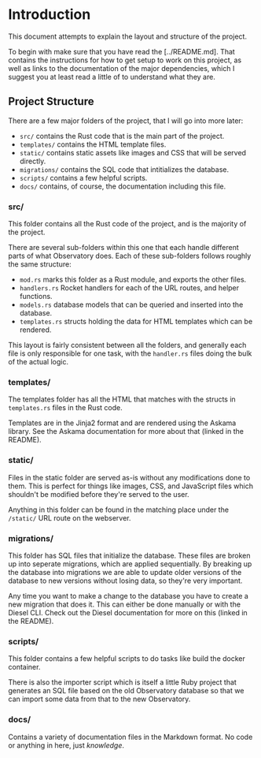 # Introduction

This document attempts to explain the layout and structure of the project.

To begin with make sure that you have read the [../README.md]. That contains the
instructions for how to get setup to work on this project, as well as links to
the documentation of the major dependencies, which I suggest you at least read a
little of to understand what they are.

## Project Structure

There are a few major folders of the project, that I will go into more later:

- `src/` contains the Rust code that is the main part of the project.
- `templates/` contains the HTML template files.
- `static/` contains static assets like images and CSS that will be served directly.
- `migrations/` contains the SQL code that intitializes the database.
- `scripts/` contains a few helpful scripts.
- `docs/` contains, of course, the documentation including this file.

### src/

This folder contains all the Rust code of the project, and is the majority of
the project.

There are several sub-folders within this one that each handle different parts
of what Observatory does.
Each of these sub-folders follows roughly the same structure:

- `mod.rs` marks this folder as a Rust module, and exports the other files.
- `handlers.rs` Rocket handlers for each of the URL routes, and helper functions.
- `models.rs` database models that can be queried and inserted into the database.
- `templates.rs` structs holding the data for HTML templates which can be rendered.

This layout is fairly consistent between all the folders, and generally each
file is only responsible for one task, with the `handler.rs` files doing the
bulk of the actual logic.

### templates/

The templates folder has all the HTML that matches with the structs in
`templates.rs` files in the Rust code.

Templates are in the Jinja2 format and are rendered using the Askama library.
See the Askama documentation for more about that (linked in the README).

### static/

Files in the static folder are served as-is without any modifications done to
them. This is perfect for things like images, CSS, and JavaScript files which
shouldn't be modified before they're served to the user.

Anything in this folder can be found in the matching place under the `/static/`
URL route on the webserver.

### migrations/

This folder has SQL files that initialize the database. These files are broken
up into seperate migrations, which are applied sequentially. By breaking up the
database into migrations we are able to update older versions of the database to
new versions without losing data, so they're very important.

Any time you want to make a change to the database you have to create a new
migration that does it. This can either be done manually or with the Diesel CLI.
Check out the Diesel documentation for more on this (linked in the README).

### scripts/

This folder contains a few helpful scripts to do tasks like build the docker
container.

There is also the importer script which is itself a little Ruby project that
generates an SQL file based on the old Observatory database so that we can
import some data from that to the new Observatory.

### docs/

Contains a variety of documentation files in the Markdown format. No code or
anything in here, just *knowledge*.
